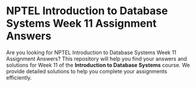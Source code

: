 # NPTEL Introduction to Database Systems Week 11 Assignment Answers

Are you looking for NPTEL Introduction to Database Systems Week 11 Assignment Answers? This repository will help you find your answers and solutions for Week 11 of the **Introduction to Database Systems** course. We provide detailed solutions to help you complete your assignments efficiently.
